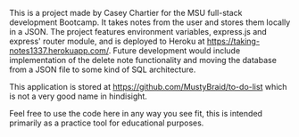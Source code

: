 This is a project made by Casey Chartier for the MSU full-stack development Bootcamp. It takes notes from the user and stores them locally in a JSON. The project features environment variables, express.js and express' router module, and is deployed to Heroku at https://taking-notes1337.herokuapp.com/. Future development would include implementation of the delete note functionality and moving the database from a JSON file to some kind of SQL architecture.

This application is stored at https://github.com/MustyBraid/to-do-list which is not a very good name in hindisight. 

Feel free to use the code here in any way you see fit, this is intended primarily as a practice tool for educational purposes.